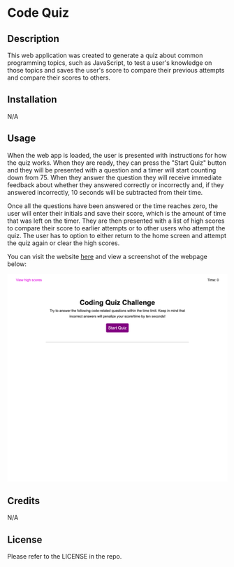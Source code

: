 # Code Quiz

## Description
This web application was created to generate a quiz about common programming topics, such as JavaScript, to test a user's knowledge on those topics and saves the user's score to compare their previous attempts and compare their scores to others.

## Installation
N/A

## Usage
When the web app is loaded, the user is presented with instructions for how the quiz works. When they are ready, they can press the "Start Quiz" button and they will be presented with a question and a timer will start counting down from 75. When they answer the question they will receive immediate feedback about whether they answered correctly or incorrectly and, if they answered incorrectly, 10 seconds will be subtracted from their time.

Once all the questions have been answered or the time reaches zero, the user will enter their initials and save their score, which is the amount of time that was left on the timer. They are then presented with a list of high scores to compare their score to earlier attempts or to other users who attempt the quiz. The user has to option to either return to the home screen and attempt the quiz again or clear the high scores. 

You can visit the website [here](https://jakefair97.github.io/code-quiz/) and view a screenshot of the webpage below:

![Code quiz home page](./assets/images/code-quiz-screenshot.png)

## Credits
N/A

## License
Please refer to the LICENSE in the repo.
